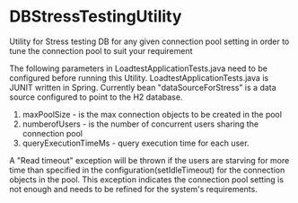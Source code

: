 # DBStressTestingUtility
Utility for Stress testing DB for any given connection pool setting in order to tune the connection pool to suit your requirement

The following parameters in LoadtestApplicationTests.java need to be configured before running this Utility.
LoadtestApplicationTests.java is JUNIT written in Spring. Currently bean "dataSourceForStress" is a data source configured to point to the H2 database.

1. maxPoolSize - is the max connection objects to be created in the pool
2. numberofUsers - is the number of concurrent users sharing the connection pool
3. queryExecutionTimeMs - query execution time for each user.

A "Read timeout" exception will be thrown if the users are starving for more time than specified in the configuration(setIdleTimeout) for the connection objects in the pool. This exception indicates the connection pool setting is not enough and needs to be refined for the system's requirements.


